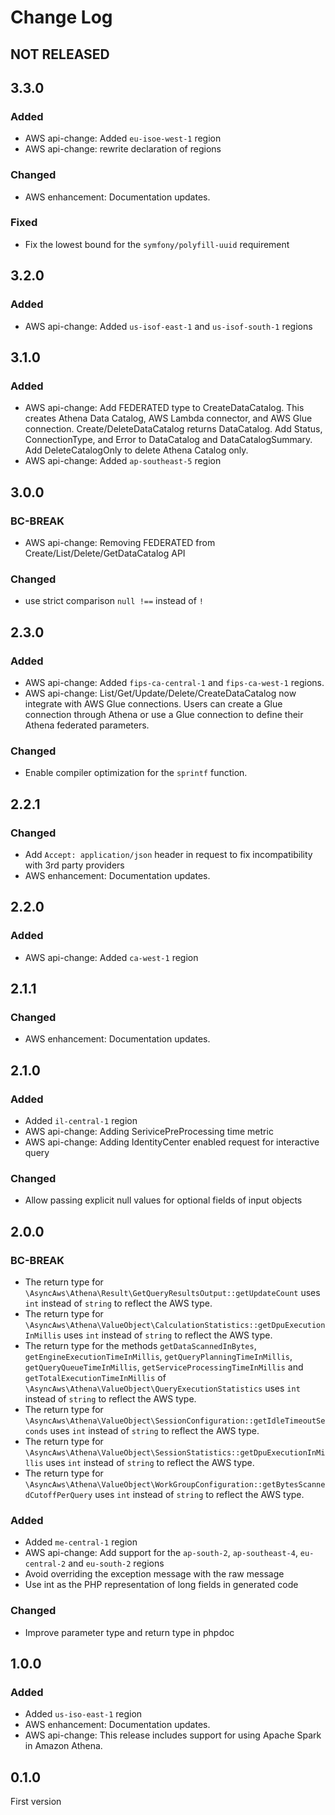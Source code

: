 # Change Log

## NOT RELEASED

## 3.3.0

### Added

- AWS api-change: Added `eu-isoe-west-1` region
- AWS api-change: rewrite declaration of regions

### Changed

- AWS enhancement: Documentation updates.

### Fixed

- Fix the lowest bound for the `symfony/polyfill-uuid` requirement

## 3.2.0

### Added

- AWS api-change: Added `us-isof-east-1` and `us-isof-south-1` regions

## 3.1.0

### Added

- AWS api-change: Add FEDERATED type to CreateDataCatalog. This creates Athena Data Catalog, AWS Lambda connector, and AWS Glue connection. Create/DeleteDataCatalog returns DataCatalog. Add Status, ConnectionType, and Error to DataCatalog and DataCatalogSummary. Add DeleteCatalogOnly to delete Athena Catalog only.
- AWS api-change: Added `ap-southeast-5` region

## 3.0.0

### BC-BREAK

- AWS api-change: Removing FEDERATED from Create/List/Delete/GetDataCatalog API

### Changed

- use strict comparison `null !==` instead of `!`

## 2.3.0

### Added

- AWS api-change: Added `fips-ca-central-1` and `fips-ca-west-1` regions.
- AWS api-change: List/Get/Update/Delete/CreateDataCatalog now integrate with AWS Glue connections. Users can create a Glue connection through Athena or use a Glue connection to define their Athena federated parameters.

### Changed

- Enable compiler optimization for the `sprintf` function.

## 2.2.1

### Changed

- Add `Accept: application/json` header in request to fix incompatibility with 3rd party providers
- AWS enhancement: Documentation updates.

## 2.2.0

### Added

- AWS api-change: Added `ca-west-1` region

## 2.1.1

### Changed

- AWS enhancement: Documentation updates.

## 2.1.0

### Added

- Added `il-central-1` region
- AWS api-change: Adding SerivicePreProcessing time metric
- AWS api-change: Adding IdentityCenter enabled request for interactive query

### Changed

- Allow passing explicit null values for optional fields of input objects

## 2.0.0

### BC-BREAK

- The return type for `\AsyncAws\Athena\Result\GetQueryResultsOutput::getUpdateCount` uses `int` instead of `string` to reflect the AWS type.
- The return type for `\AsyncAws\Athena\ValueObject\CalculationStatistics::getDpuExecutionInMillis` uses `int` instead of `string` to reflect the AWS type.
- The return type for the methods `getDataScannedInBytes`, `getEngineExecutionTimeInMillis`, `getQueryPlanningTimeInMillis`, `getQueryQueueTimeInMillis`, `getServiceProcessingTimeInMillis` and `getTotalExecutionTimeInMillis` of `\AsyncAws\Athena\ValueObject\QueryExecutionStatistics` uses `int` instead of `string` to reflect the AWS type.
- The return type for `\AsyncAws\Athena\ValueObject\SessionConfiguration::getIdleTimeoutSeconds` uses `int` instead of `string` to reflect the AWS type.
- The return type for `\AsyncAws\Athena\ValueObject\SessionStatistics::getDpuExecutionInMillis` uses `int` instead of `string` to reflect the AWS type.
- The return type for `\AsyncAws\Athena\ValueObject\WorkGroupConfiguration::getBytesScannedCutoffPerQuery` uses `int` instead of `string` to reflect the AWS type.

### Added

- Added `me-central-1` region
- AWS api-change: Add support for the `ap-south-2`, `ap-southeast-4`, `eu-central-2` and `eu-south-2` regions
- Avoid overriding the exception message with the raw message
- Use int as the PHP representation of long fields in generated code

### Changed

- Improve parameter type and return type in phpdoc

## 1.0.0

### Added

- Added `us-iso-east-1` region
- AWS enhancement: Documentation updates.
- AWS api-change: This release includes support for using Apache Spark in Amazon Athena.

## 0.1.0

First version
